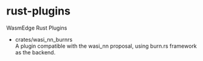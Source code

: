 # rust-plugins
WasmEdge Rust Plugins

- crates/wasi_nn_burnrs  
A plugin compatible with the wasi_nn proposal, using burn.rs framework as the backend.